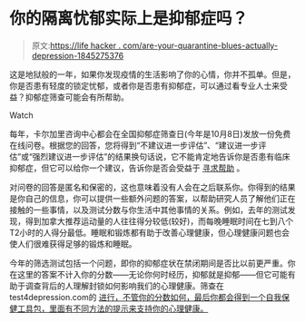 # 你的隔离忧郁实际上是抑郁症吗？

> 原文:[https://life hacker . com/are-your-quarantine-blues-actually-depression-1845275376](https://lifehacker.com/are-your-quarantine-blues-actually-depression-1845275376)

这是地狱般的一年，如果你发现疫情的生活影响了你的心情，你并不孤单。但是，你是否患有轻度的锁定忧郁，或者你是否患有抑郁症，可以通过看专业人士来受益？抑郁症筛查可能会有所帮助。

Watch

每年，卡尔加里咨询中心都会在全国抑郁症筛查日(今年是10月8日)发放一份免费在线问卷。根据您的回答，您将得到“不建议进一步评估”、“建议进一步评估”或“强烈建议进一步评估”的结果换句话说，它不能肯定地告诉你是否患有临床抑郁症，但它可以给你一个建议，告诉你是否会受益于 [寻求帮助](https://lifehacker.com/how-to-select-the-right-therapist-for-you-1833246447) 。

对问卷的回答是匿名和保密的，这也意味着没有人会在之后联系你。你得到的结果是你自己的信息，你可以提供一些额外问题的答案，以帮助研究人员了解他们正在接触的一些事情，以及测试分数与你生活中其他事情的关系。例如，去年的测试发现，得到加拿大推荐运动量的人往往得分较低(较好)，而每晚睡眠时间在七到八个T2小时的人得分最低。睡眠和锻炼都有助于改善心理健康，但心理健康问题也会使人们很难获得足够的锻炼和睡眠。

今年的筛选测试包括一个问题，即你的抑郁症状在禁闭期间是否比以前更严重。你在这里的答案不计入你的分数——无论你何时经历，抑郁就是抑郁——但它可能有助于调查背后的人理解封锁如何影响我们的心理健康。筛查在test4depression.com的 [进行，不管你的分数如何，最后你都会得到一个自我保健工具包，里面有不同方法的提示来支持你的心理健康。](https://test4depression.com)